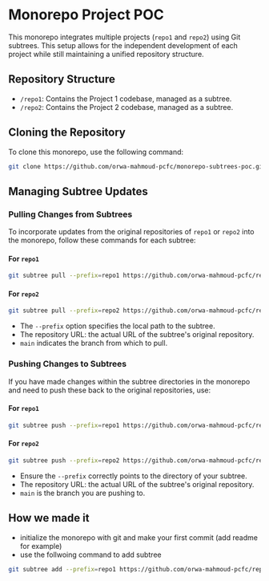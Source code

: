 # Monorepo Project POC

This monorepo integrates multiple projects (`repo1` and `repo2`) using Git subtrees. This setup allows for the independent development of each project while still maintaining a unified repository structure.


## Repository Structure

- `/repo1`: Contains the Project 1 codebase, managed as a subtree.
- `/repo2`: Contains the Project 2 codebase, managed as a subtree.

## Cloning the Repository

To clone this monorepo, use the following command:

```bash
git clone https://github.com/orwa-mahmoud-pcfc/monorepo-subtrees-poc.git
```

## Managing Subtree Updates

### Pulling Changes from Subtrees

To incorporate updates from the original repositories of `repo1` or `repo2` into the monorepo, follow these commands for each subtree:

#### For `repo1`
```bash
git subtree pull --prefix=repo1 https://github.com/orwa-mahmoud-pcfc/repo1.git main
```
#### For `repo2`
```bash
git subtree pull --prefix=repo2 https://github.com/orwa-mahmoud-pcfc/repo2.git main
```

- The `--prefix` option specifies the local path to the subtree.
- The repository URL: the actual URL of the subtree's original repository.
- `main` indicates the branch from which to pull.

### Pushing Changes to Subtrees

If you have made changes within the subtree directories in the monorepo and need to push these back to the original repositories, use:

#### For `repo1`
```bash
git subtree push --prefix=repo1 https://github.com/orwa-mahmoud-pcfc/repo1.git main
```
#### For `repo2`
```bash
git subtree push --prefix=repo2 https://github.com/orwa-mahmoud-pcfc/repo2.git main
```

- Ensure the `--prefix` correctly points to the directory of your subtree.
- The repository URL: the actual URL of the subtree's original repository.
- `main` is the branch you are pushing to.


## How we made it 

- initialize the monorepo with git and make your first commit (add readme for example)
- use the follwoing command to add subtree
```bash
git subtree add --prefix=repo1 https://github.com/orwa-mahmoud-pcfc/repo1.git main
```